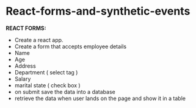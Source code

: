 # React-forms-and-synthetic-events

**REACT FORMS:**
<ul>
  <li>Create a react app.</li>
<li>Create a form that accepts employee details</li>
<li>Name</li>
<li>Age</li>
<li>Address</li>
<li>Department ( select tag )</li>
<li>Salary</li>
<li>marital state ( check box )</li>
<li>on submit save the data into a database</li>
<li>retrieve the data when user lands on the page and show it in a table</li>
</ul>
